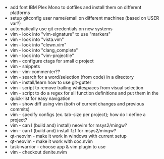 * add font IBM Plex Mono to dotfiles and install them on different platforms
* setup gitconfig user name/email on different machines (based on USER var?)
* automatically use git credentials on new systems
* vim - look into "vim-signature" to use "markers"
* vim - look into "vista.vim"
* vim - look into "clewn.vim"
* vim - look into "clang_complete"
* vim - look into "vim-projectile"
* vim - configure ctags for small c project
* vim - snippets
* vim - vim-commenter??
* vim - search for a word/selection (from code) in a directory
* vim - install/learn how to use git-gutter
* vim - script to remove trailing whitespaces from visual selection
* vim - script to do a regex for all function definitions and put them in the quick-list for easy navigation
* vim - show diff using vim (both of current changes and previous commits)
* vim - specify configs (ex. tab-size per project); how do I define a project?
* vim - can I (build and) install) neovim for msys2/mingw?
* vim - can I (build and) install fzf for msys2/mingw?
* qt-neovim - make it work in windows with current setup
* qt-neovim - make it work with coc.nvim
* task-warrior - choose app & vim plugin to use
* vim - checkout denite.nvim
